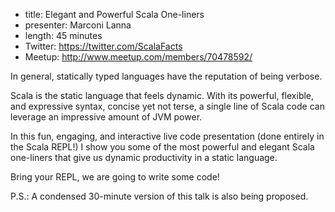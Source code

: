 * title: Elegant and Powerful Scala One-liners
* presenter: Marconi Lanna
* length: 45 minutes
* Twitter: https://twitter.com/ScalaFacts
* Meetup: http://www.meetup.com/members/70478592/

In general, statically typed languages have the reputation of being verbose.

Scala is the static language that feels dynamic. With its powerful, flexible,
and expressive syntax, concise yet not terse, a single line of Scala code can
leverage an impressive amount of JVM power.

In this fun, engaging, and interactive live code presentation (done entirely
in the Scala REPL!) I show you some of the most powerful and elegant Scala
one-liners that give us dynamic productivity in a static language.

Bring your REPL, we are going to write some code!

P.S.: A condensed 30-minute version of this talk is also being proposed.
